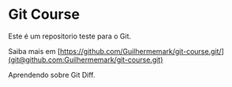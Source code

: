 # Git Course

Este é um repositorio teste para o Git.

Saiba mais em [https://github.com/Guilhermemark/git-course.git/](git@github.com:Guilhermemark/git-course.git)

Aprendendo sobre Git Diff.
